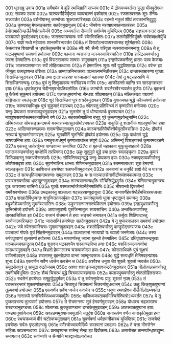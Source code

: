 001  धृतराष्ट्र उवाच
001a सर्वेषामेव मे ब्रूहि रथचिह्नानि सञ्जय
001c ये द्रोणमभ्यवर्तन्त क्रुद्धा भीमपुरोगमाः
002  सञ्जय उवाच
002a ऋश्यवर्णैर्हयैर्दृष्ट्वा व्यायच्छन्तं वृकोदरम्
002c रजताश्वस्ततः शूरः शैनेयः सन्न्यवर्तत
003a दर्शनीयास्तु काम्बोजाः शुकपत्रपरिच्छदाः
003c वहन्तो नकुलं शीघ्रं तावकानभिदुद्रुवुः
004a कृष्णास्तु मेघसङ्काशाः सहदेवमुदायुधम्
004c भीमवेगा नरव्याघ्रमवहन्वातरंहसः
005a हेमोत्तमप्रतिच्छन्नैर्हयैर्वातसमैर्जवे
005c अभ्यवर्तन्त सैन्यानि सर्वाण्येव युधिष्ठिरम्
006a राज्ञस्त्वनन्तरं राजा पाञ्चाल्यो द्रुपदोऽभवत्
006c जातरूपमयच्छत्रः सर्वैः स्वैरभिरक्षितः
007a ललामैर्हरिभिर्युक्तैः सर्वशब्दक्षमैर्युधि
007c राज्ञां मध्ये महेष्वासः शान्तभीरभ्यवर्तत
008a तं विराटोऽन्वयात्पश्चात्सह शूरैर्महारथैः
008c केकयाश्च शिखण्डी च धृष्टकेतुस्तथैव च
008e स्वैः स्वैः सैन्यैः परिवृता मत्स्यराजानमन्वयुः
009a ते तु पाटलपुष्पाणां समवर्णा हयोत्तमाः
009c वहमाना व्यराजन्त मत्स्यस्यामित्रघातिनः
010a हारिद्रसमवर्णास्तु जवना हेममालिनः
010c पुत्रं विराटराजस्य सत्वराः समुदावहन्
011a इन्द्रगोपकवर्णैस्तु भ्रातरः पञ्च केकयाः
011c जातरूपसमाभासः सर्वे लोहितकध्वजाः
012a ते हेममालिनः शूराः सर्वे युद्धविशारदाः
012c वर्षन्त इव जीमूताः प्रत्यदृश्यन्त दंशिताः
013a आमपात्रनिभाकाराः पाञ्चाल्यममितौजसम्
013c दान्तास्ताम्रारुणा युक्ताः शिखण्डिनमुदावहन्
014a तथा द्वादशसाहस्राः पाञ्चालानां महारथाः
014c तेषां तु षट्सहस्राणि ये शिखण्डिनमन्वयुः
015a पुत्रं तु शिशुपालस्य नरसिंहस्य मारिष
015c आक्रीडन्तो वहन्ति स्म सारङ्गशबला हयाः
016a धृष्टकेतुश्च चेदीनामृषभोऽतिबलोदितः
016c काम्बोजैः शबलैरश्वैरभ्यवर्तत दुर्जयः
017a बृहत्क्षत्रं तु कैकेयं सुकुमारं हयोत्तमाः
017c पलालधूमवर्णाभाः सैन्धवाः शीघ्रमावहन्
018a मल्लिकाक्षाः पद्मवर्णा बाह्लिजाताः स्वलंकृताः
018c शूरं शिखण्डिनः पुत्रं क्षत्रदेवमुदावहन्
019a युवानमवहन्युद्धे क्रौञ्चवर्णा हयोत्तमाः
019c काश्यस्याभिभुवः पुत्रं सुकुमारं महारथम्
020a श्वेतास्तु प्रतिविन्ध्यं तं कृष्णग्रीवा मनोजवाः
020c यन्तुः प्रेष्यकरा राजन्राजपुत्रमुदावहन्
021a सुतसोमं तु यं धौम्यात्पार्थः पुत्रमयाचत
021c माषपुष्पसवर्णास्तमवहन्वाजिनो रणे
022a सहस्रसोमप्रतिमा बभूवुः पुरे कुरूणामुदयेन्दुनाम्नि
022c तस्मिञ्जातः सोमसङ्क्रन्दमध्ये यस्मात्तस्मात्सुतसोमोऽभवत्सः
023a नाकुलिं तु शतानीकं शालपुष्पनिभा हयाः
023c आदित्यतरुणप्रख्याः श्लाघनीयमुदावहन्
024a काञ्चनप्रतिमैर्योक्त्रैर्मयूरग्रीवसन्निभाः
024c द्रौपदेयं नरव्याघ्रं श्रुतकर्माणमावहन्
025a श्रुतकीर्तिं श्रुतनिधिं द्रौपदेयं हयोत्तमाः
025c ऊहुः पार्थसमं युद्धे चाषपत्रनिभा हयाः
026a यमाहुरध्यर्धगुणं कृष्णात्पार्थाच्च संयुगे
026c अभिमन्युं पिशङ्गास्तं कुमारमवहन्रणे
027a एकस्तु धार्तराष्ट्रेभ्यः पाण्डवान्यः समाश्रितः
027c तं बृहन्तो महाकाया युयुत्सुमवहन्रणे
028a पलालकाण्डवर्णास्तु वार्धक्षेमिं तरस्विनम्
028c ऊहुः सुतुमुले युद्धे हया हृष्टाः स्वलङ्कृताः
029a कुमारं शितिपादास्तु रुक्मपत्रैरुरश्छदैः
029c सौचित्तिमवहन्युद्धे यन्तुः प्रेष्यकरा हयाः
030a रुक्मपृष्ठावकीर्णास्तु कौशेयसदृशा हयाः
030c सुवर्णमालिनः क्षान्ताः श्रेणिमन्तमुदावहन्
031a रुक्ममालाधराः शूरा हेमवर्णाः स्वलङ्कृताः
031c काशिराजं हयश्रेष्ठाः श्लाघनीयमुदावहन्
032a अस्त्राणां च धनुर्वेदे ब्राह्मे वेदे च पारगम्
032c तं सत्यधृतिमायान्तमरुणाः समुदावहन्
033a यः स पाञ्चालसेनानीर्द्रोणमंशमकल्पयत्
033c पारावतसवर्णाश्वा धृष्टद्युम्नमुदावहन्
034a तमन्वयात्सत्यधृतिः सौचित्तिर्युद्धदुर्मदः
034c श्रेणिमान्वसुदानश्च पुत्रः काश्यस्य चाभिभो
035a युक्तैः परमकाम्बोजैर्जवनैर्हेममालिभिः
035c भीषयन्तो द्विषत्सैन्यं यमवैश्रवणोपमाः
036a प्रभद्रकास्तु पाञ्चालाः षट्सहस्राण्युदायुधाः
036c नानावर्णैर्हयश्रेष्ठैर्हेमचित्ररथध्वजाः
037a शरव्रातैर्विधुन्वन्तः शत्रून्विततकार्मुकाः
037c समानमृत्यवो भूत्वा धृष्टद्युम्नं समन्वयुः
038a बभ्रुकौशेयवर्णास्तु सुवर्णवरमालिनः
038c ऊहुरग्लानमनसश्चेकितानं हयोत्तमाः
039a इन्द्रायुधसवर्णैस्तु कुन्तिभोजो हयोत्तमैः
039c आयात्सुवश्यैः पुरुजिन्मातुलः सव्यसाचिनः
040a अन्तरिक्षसवर्णास्तु तारकाचित्रिता इव
040c राजानं रोचमानं ते हयाः सङ्ख्ये समावहन्
041a कर्बुराः शितिपादास्तु स्वर्णजालपरिच्छदाः
041c जारासन्धिं हयश्रेष्ठाः सहदेवमुदावहन्
042a ये तु पुष्करनालस्य समवर्णा हयोत्तमाः
042c जवे श्येनसमाश्चित्राः सुदामानमुदावहन्
043a शशलोहितवर्णास्तु पाण्डुरोद्गतराजयः
043c पाञ्चाल्यं गोपतेः पुत्रं सिंहसेनमुदावहन्
044a पाञ्चालानां नरव्याघ्रो यः ख्यातो जनमेजयः
044c तस्य सर्षपपुष्पाणां तुल्यवर्णा हयोत्तमाः
045a माषवर्णास्तु जवना बृहन्तो हेममालिनः
045c दधिपृष्ठाश्चन्द्रमुखाः पाञ्चाल्यमवहन्द्रुतम्
046a शूराश्च भद्रकाश्चैव शरकाण्डनिभा हयाः
046c पद्मकिञ्जल्कवर्णाभा दण्डधारमुदावहन्
047a बिभ्रतो हेममालाश्च चक्रवाकोदरा हयाः
047c कोसलाधिपतेः पुत्रं सुक्षत्रं वाजिनोऽवहन्
048a शबलास्तु बृहन्तोऽश्वा दान्ता जाम्बूनदस्रजः
048c युद्धे सत्यधृतिं क्षैमिमवहन्प्रांशवः शुभाः
049a एकवर्णेन सर्वेण ध्वजेन कवचेन च
049c अश्वैश्च धनुषा चैव शुक्लैः शुक्लो न्यवर्तत
050a समुद्रसेनपुत्रं तु सामुद्रा रुद्रतेजसम्
050c अश्वाः शशाङ्कसदृशाश्चन्द्रदेवमुदावहन्
051a नीलोत्पलसवर्णास्तु तपनीयविभूषिताः
051c शैब्यं चित्ररथं युद्धे चित्रमाल्यावहन्हयाः
052a कलायपुष्पवर्णास्तु श्वेतलोहितराजयः
052c रथसेनं हयश्रेष्ठाः समूहुर्युद्धदुर्मदम्
053a यं तु सर्वमनुष्येभ्यः प्राहुः शूरतरं नृपम्
053c तं पटच्चरहन्तारं शुकवर्णावहन्हयाः
054a चित्रायुधं चित्रमाल्यं चित्रवर्मायुधध्वजम्
054c ऊहुः किङ्शुकपुष्पाणां तुल्यवर्णा हयोत्तमाः
055a एकवर्णेन सर्वेण ध्वजेन कवचेन च
055c धनुषा रथवाहैश्च नीलैर्नीलोऽभ्यवर्तत
056a नानारूपै रत्नचित्रैर्वरूथध्वजकार्मुकैः
056c वाजिध्वजपताकाभिश्चित्रैश्चित्रोऽभ्यवर्तत
057a ये तु पुष्करपत्रस्य तुल्यवर्णा हयोत्तमाः
057c ते रोचमानस्य सुतं हेमवर्णमुदावहन्
058a योधाश्च भद्रकाराश्च शरदण्डानुदण्डजाः
058c श्वेताण्डाः कुक्कुटाण्डाभा दण्डकेतुमुदावहन्
059a आटरूषकपुष्पाभा हयाः पाण्ड्यानुयायिनाम्
059c अवहन्रथमुख्यानामयुतानि चतुर्दश
060a नानारूपेण वर्णेन नानाकृतिमुखा हयाः
060c रथचक्रध्वजं वीरं घटोत्कचमुदावहन्
061a सुवर्णवर्णा धर्मज्ञमनीकस्थं युधिष्ठिरम्
061c राजश्रेष्ठं हयश्रेष्ठाः सर्वतः पृष्ठतोऽन्वयुः
061e वर्णैश्चोच्चावचैर्दिव्यैः सदश्वानां प्रभद्रकाः
062a ते यत्ता भीमसेनेन सहिताः काञ्चनध्वजाः
062c प्रत्यदृश्यन्त राजेन्द्र सेन्द्रा इव दिवौकसः
063a अत्यरोचत तान्सर्वान्धृष्टद्युम्नः समागतान्
063c सर्वाण्यपि च सैन्यानि भारद्वाजोऽत्यरोचत

